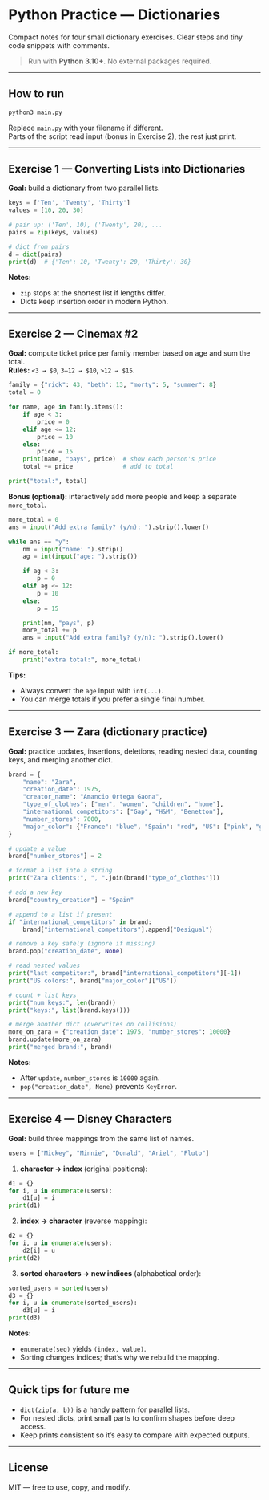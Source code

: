 # Python Practice — Dictionaries

Compact notes for four small dictionary exercises. Clear steps and tiny code snippets with comments.

> Run with **Python 3.10+**. No external packages required.

---

## How to run

```bash
python3 main.py
```
Replace `main.py` with your filename if different.  
Parts of the script read input (bonus in Exercise 2), the rest just print.

---

## Exercise 1 — Converting Lists into Dictionaries

**Goal:** build a dictionary from two parallel lists.

```python
keys = ['Ten', 'Twenty', 'Thirty']
values = [10, 20, 30]

# pair up: ('Ten', 10), ('Twenty', 20), ...
pairs = zip(keys, values)

# dict from pairs
d = dict(pairs)
print(d)  # {'Ten': 10, 'Twenty': 20, 'Thirty': 30}
```

**Notes:**
- `zip` stops at the shortest list if lengths differ.
- Dicts keep insertion order in modern Python.

---

## Exercise 2 — Cinemax #2

**Goal:** compute ticket price per family member based on age and sum the total.  
**Rules:** `<3 → $0`, `3–12 → $10`, `>12 → $15`.

```python
family = {"rick": 43, "beth": 13, "morty": 5, "summer": 8}
total = 0

for name, age in family.items():
    if age < 3:
        price = 0
    elif age <= 12:
        price = 10
    else:
        price = 15
    print(name, "pays", price)  # show each person's price
    total += price              # add to total

print("total:", total)
```

**Bonus (optional):** interactively add more people and keep a separate `more_total`.

```python
more_total = 0
ans = input("Add extra family? (y/n): ").strip().lower()

while ans == "y":
    nm = input("name: ").strip()
    ag = int(input("age: ").strip())

    if ag < 3:
        p = 0
    elif ag <= 12:
        p = 10
    else:
        p = 15

    print(nm, "pays", p)
    more_total += p
    ans = input("Add extra family? (y/n): ").strip().lower()

if more_total:
    print("extra total:", more_total)
```

**Tips:**
- Always convert the `age` input with `int(...)`.
- You can merge totals if you prefer a single final number.

---

## Exercise 3 — Zara (dictionary practice)

**Goal:** practice updates, insertions, deletions, reading nested data, counting keys, and merging another dict.

```python
brand = {
    "name": "Zara",
    "creation_date": 1975,
    "creator_name": "Amancio Ortega Gaona",
    "type_of_clothes": ["men", "women", "children", "home"],
    "international_competitors": ["Gap", "H&M", "Benetton"],
    "number_stores": 7000,
    "major_color": {"France": "blue", "Spain": "red", "US": ["pink", "green"]},
}

# update a value
brand["number_stores"] = 2

# format a list into a string
print("Zara clients:", ", ".join(brand["type_of_clothes"]))

# add a new key
brand["country_creation"] = "Spain"

# append to a list if present
if "international_competitors" in brand:
    brand["international_competitors"].append("Desigual")

# remove a key safely (ignore if missing)
brand.pop("creation_date", None)

# read nested values
print("last competitor:", brand["international_competitors"][-1])
print("US colors:", brand["major_color"]["US"])

# count + list keys
print("num keys:", len(brand))
print("keys:", list(brand.keys()))

# merge another dict (overwrites on collisions)
more_on_zara = {"creation_date": 1975, "number_stores": 10000}
brand.update(more_on_zara)
print("merged brand:", brand)
```

**Notes:**
- After `update`, `number_stores` is `10000` again.
- `pop("creation_date", None)` prevents `KeyError`.

---

## Exercise 4 — Disney Characters

**Goal:** build three mappings from the same list of names.

```python
users = ["Mickey", "Minnie", "Donald", "Ariel", "Pluto"]
```

1) **character → index** (original positions):
```python
d1 = {}
for i, u in enumerate(users):
    d1[u] = i
print(d1)
```

2) **index → character** (reverse mapping):
```python
d2 = {}
for i, u in enumerate(users):
    d2[i] = u
print(d2)
```

3) **sorted characters → new indices** (alphabetical order):
```python
sorted_users = sorted(users)
d3 = {}
for i, u in enumerate(sorted_users):
    d3[u] = i
print(d3)
```

**Notes:**
- `enumerate(seq)` yields `(index, value)`.
- Sorting changes indices; that’s why we rebuild the mapping.

---

## Quick tips for future me
- `dict(zip(a, b))` is a handy pattern for parallel lists.
- For nested dicts, print small parts to confirm shapes before deep access.
- Keep prints consistent so it’s easy to compare with expected outputs.

---

## License
MIT — free to use, copy, and modify.
